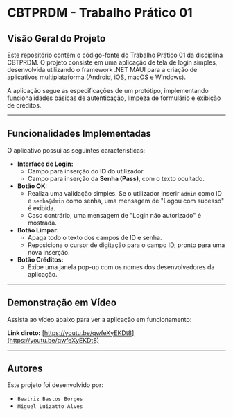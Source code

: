 # CBTPRDM - Trabalho Prático 01

## Visão Geral do Projeto

Este repositório contém o código-fonte do Trabalho Prático 01 da disciplina CBTPRDM. O projeto consiste em uma aplicação de tela de login simples, desenvolvida utilizando o framework .NET MAUI para a criação de aplicativos multiplataforma (Android, iOS, macOS e Windows).

A aplicação segue as especificações de um protótipo, implementando funcionalidades básicas de autenticação, limpeza de formulário e exibição de créditos.

---

## Funcionalidades Implementadas

O aplicativo possui as seguintes características:

* **Interface de Login:**
    * Campo para inserção do **ID** do utilizador.
    * Campo para inserção da **Senha (Pass)**, com o texto ocultado.
* **Botão OK:**
    * Realiza uma validação simples. Se o utilizador inserir `admin` como ID e `senha@dmin` como senha, uma mensagem de "Logou com sucesso" é exibida.
    * Caso contrário, uma mensagem de "Login não autorizado" é mostrada.
* **Botão Limpar:**
    * Apaga todo o texto dos campos de ID e senha.
    * Reposiciona o cursor de digitação para o campo ID, pronto para uma nova inserção.
* **Botão Créditos:**
    * Exibe uma janela pop-up com os nomes dos desenvolvedores da aplicação.

---

## Demonstração em Vídeo

Assista ao vídeo abaixo para ver a aplicação em funcionamento:

**Link direto:** [https://youtu.be/qwfeXyEKDt8](https://youtu.be/qwfeXyEKDt8)

---

## Autores

Este projeto foi desenvolvido por:

* `Beatriz Bastos Borges`
* `Miguel Luizatto Alves`
